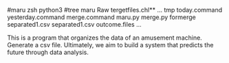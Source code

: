 #maru
zsh python3
#tree
maru
    Raw
        tergetfiles.chl**
        ...
    tmp
        today.command
        yesterday.command
        merge.command
        maru.py
        merge.py
    formerge
        separated1.csv
        separated1.csv
    outcome.files
    ...

This is a program that organizes the data of an amusement machine.
Generate a csv file.
Ultimately, we aim to build a system that predicts the future through data analysis.

